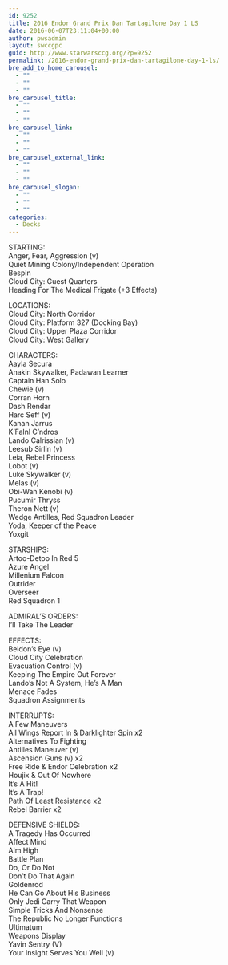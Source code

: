 ```yaml
---
id: 9252
title: 2016 Endor Grand Prix Dan Tartagilone Day 1 LS
date: 2016-06-07T23:11:04+00:00
author: pwsadmin
layout: swccgpc
guid: http://www.starwarsccg.org/?p=9252
permalink: /2016-endor-grand-prix-dan-tartagilone-day-1-ls/
bre_add_to_home_carousel:
  - ""
  - ""
  - ""
bre_carousel_title:
  - ""
  - ""
  - ""
bre_carousel_link:
  - ""
  - ""
  - ""
bre_carousel_external_link:
  - ""
  - ""
  - ""
bre_carousel_slogan:
  - ""
  - ""
  - ""
categories:
  - Decks
---
```

STARTING:  
Anger, Fear, Aggression (v)  
Quiet Mining Colony/Independent Operation  
Bespin  
Cloud City: Guest Quarters  
Heading For The Medical Frigate (+3 Effects)

LOCATIONS:  
Cloud City: North Corridor  
Cloud City: Platform 327 (Docking Bay)  
Cloud City: Upper Plaza Corridor  
Cloud City: West Gallery

CHARACTERS:  
Aayla Secura  
Anakin Skywalker, Padawan Learner  
Captain Han Solo  
Chewie (v)  
Corran Horn  
Dash Rendar  
Harc Seff (v)  
Kanan Jarrus  
K&#8217;Falnl C&#8217;ndros  
Lando Calrissian (v)  
Leesub Sirlin (v)  
Leia, Rebel Princess  
Lobot (v)  
Luke Skywalker (v)  
Melas (v)  
Obi-Wan Kenobi (v)  
Pucumir Thryss  
Theron Nett (v)  
Wedge Antilles, Red Squadron Leader  
Yoda, Keeper of the Peace  
Yoxgit

STARSHIPS:  
Artoo-Detoo In Red 5  
Azure Angel  
Millenium Falcon  
Outrider  
Overseer  
Red Squadron 1

ADMIRAL&#8217;S ORDERS:  
I&#8217;ll Take The Leader

EFFECTS:  
Beldon&#8217;s Eye (v)  
Cloud City Celebration  
Evacuation Control (v)  
Keeping The Empire Out Forever  
Lando&#8217;s Not A System, He&#8217;s A Man  
Menace Fades  
Squadron Assignments

INTERRUPTS:  
A Few Maneuvers  
All Wings Report In & Darklighter Spin x2  
Alternatives To Fighting  
Antilles Maneuver (v)  
Ascension Guns (v) x2  
Free Ride & Endor Celebration x2  
Houjix & Out Of Nowhere  
It&#8217;s A Hit!  
It&#8217;s A Trap!  
Path Of Least Resistance x2  
Rebel Barrier x2

DEFENSIVE SHIELDS:  
A Tragedy Has Occurred  
Affect Mind  
Aim High  
Battle Plan  
Do, Or Do Not  
Don&#8217;t Do That Again  
Goldenrod  
He Can Go About His Business  
Only Jedi Carry That Weapon  
Simple Tricks And Nonsense  
The Republic No Longer Functions  
Ultimatum  
Weapons Display  
Yavin Sentry (V)  
Your Insight Serves You Well (v)